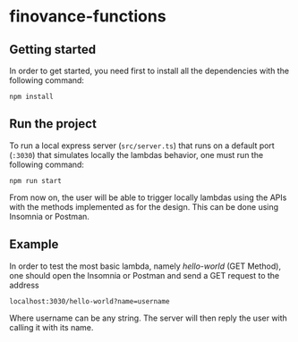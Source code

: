 # finovance-functions

## Getting started

In order to get started, you need first to install all the dependencies with the following command:

```
npm install
```

## Run the project

To run a local express server (`src/server.ts`) that runs on a default port (`:3030`) that simulates locally the lambdas behavior, one must run the following command:

```
npm run start
```

From now on, the user will be able to trigger locally lambdas using the APIs with the methods implemented as for the design. This can be done using Insomnia or Postman.

## Example

In order to test the most basic lambda, namely _hello-world_ (GET Method), one should open the Insomnia or Postman and send a GET request to the address

```
localhost:3030/hello-world?name=username
```

Where username can be any string. The server will then reply the user with calling it with its name.

